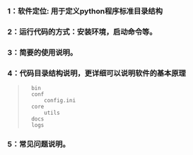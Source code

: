 ### 1：软件定位: 用于定义python程序标准目录结构
### 2：运行代码的方式：安装环境，启动命令等。
### 3：简要的使用说明。
### 4：代码目录结构说明，更详细可以说明软件的基本原理
>       bin
>       conf
>           config.ini
>       core
>           utils
>       docs
>       logs

### 5：常见问题说明。
